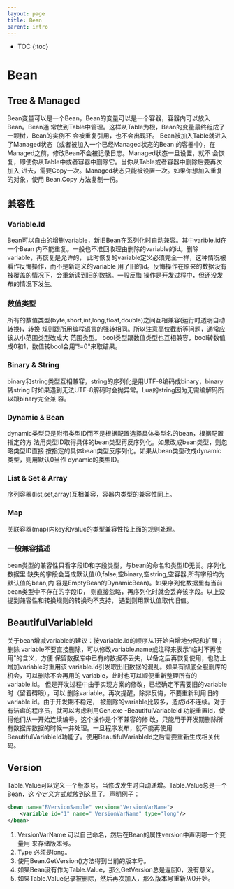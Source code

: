 ```yaml
---
layout: page
title: Bean
parent: intro
---
```


* TOC
{:toc}

# Bean

## Tree & Managed
Bean变量可以是一个Bean，Bean的变量可以是一个容器，容器内可以放入Bean。Bean通
常放到Table中管理。这样从Table为根，Bean的变量最终组成了一颗树，Bean的实例不
会被重复引用，也不会出现环。
Bean被加入Table就进入了Managed状态（或者被加入一个已经Managed状态的Bean
的容器中），在Managed之前，修改Bean不会被记录日志。Managed状态一旦设置，就不
会恢复，即使你从Table中或者容器中删除它。当你从Table或者容器中删除后要再次加入
进去，需要Copy一次。Managed状态只能被设置一次。如果你想加入重复的对象，使用
Bean.Copy 方法复制一份。
## 兼容性
### Variable.Id
Bean可以自由的增删variable，新旧Bean在系列化时自动兼容。其中varible.id在一个Bean
内不能重复。一般也不准回收理由删除的variable的id。删除variable，再恢复是允许的，
此时恢复的variable定义必须完全一样，这种情况被看作反悔操作，而不是新定义的variable
用了旧的id。反悔操作在原来的数据没有被覆盖的情况下，会重新读到旧的数据。一般反悔
操作是开发过程中，但还没发布的情况下发生。
### 数值类型
所有的数值类型(byte,short,int,long,float,double)之间互相兼容(运行时透明自动转换)，转换
规则跟所用编程语言的强转相同。所以注意高位截断等问题，通常应该从小范围类型改成大
范围类型。
bool类型跟数值类型也互相兼容，bool转数值成0和1，数值转bool会用"!=0"来取结果。
### Binary &amp; String
binary和string类型互相兼容，string的序列化是用UTF-8编码成binary，binary转string
时如果遇到无法UTF-8解码时会抛异常。Lua的string因为无需编解码所以跟binary完全兼
容。
### Dynamic & Bean
dynamic类型只是附带类型ID而不是根据配置选择具体类型名的bean，根据配置指定的方
法用类型ID取得具体的bean类型再反序列化。如果改成bean类型，则忽略类型ID直接
按指定的具体bean类型反序列化。如果从bean类型改成dynamic类型，则用默认0当作
dynamic的类型ID。
### List &amp; Set &amp; Array
序列容器(list,set,array)互相兼容，容器内类型的兼容性同上。
### Map
关联容器(map)内key和value的类型兼容性按上面的规则处理。
### 一般兼容描述
bean类型的兼容性只看字段ID和字段类型，与bean的命名和类型ID无关。序列化数据里
缺失的字段会当成默认值(0,false,空binary,空string,空容器,所有字段均为默认值的bean,内
容是EmptyBean的DynamicBean)。如果序列化数据里有当前bean类型中不存在的字段ID，
则直接忽略，再序列化时就会丢弃该字段。以上没提到兼容性和转换规则的转换均不支持，
遇到则用默认值取代旧值。
## BeautifulVariableId
关于bean增减variable的建议：按variable.id的顺序从1开始自增地分配和扩展；删除
variable不要直接删除，可以修改variable.name或注释来表示“临时不再使用"的含义，方便
保留数据库中已有的数据不丢失，以备之后再恢复使用，也防止增加variable时重用该
variable.id引发取出旧数据的混乱。如果有彻底全服删库的机会，可以删除不会再用的
variable，此时也可以顺便重新整理所有的variable.id。
但是开发过程中由于实现方案的修改，已经确定不需要旧的variable时（留着碍眼），可以
删除variable。再次提醒，除非反悔，不要重新利用旧的variable.id。由于开发期不稳定，
被删除的variable比较多，造成id不连续。对于有洁癖的程序员，就可以考虑利用Gen.exe
-BeautifulVariableId 功能重置id，使得他们从一开始连续编号。这个操作是个不兼容的修
改，只能用于开发期删除所有数据库数据的时候一并处理。一旦程序发布，就不能再使用
BeautifulVariableId功能了。使用BeautifulVariableId之后需要重新生成相关代码。
## Version
Table.Value可以定义一个版本号。当修改发生时自动递增。Table.Value总是一个Bean，这
个定义方式就放到这里了。声明例子：

```xml
<bean name="BVersionSample" version="VersionVarName">
	<variable id="1" name=" VersionVarName" type="long"/>
</bean>
```

1.	VersionVarName 可以自己命名，然后在Bean的属性version中声明哪一个变量用
来存储版本号。
2.	Type 必须是long。
3.	使用Bean.GetVersion()方法得到当前的版本号。
4.	如果Bean没有作为Table.Value，那么GetVersion总是返回0，没有意义。
5.	如果Table.Value记录被删除，然后再次加入，那么版本号重新从0开始。
